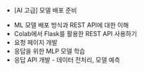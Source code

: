  * [AI 고급] 모델 배포 준비
 
  + ML 모델 배포 방식과 REST API에 대한 이해
  + Colab에서 Flask를 활용한 REST API 사용하기	
  + 요청 페이지 개발	
  + 응답을 위한 MLP 모델 학습	
  + 응답 API 개발 - 데이터 전처리, 모델 예측	
